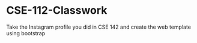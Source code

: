 # CSE-112-Classwork
Take the Instagram profile you did in CSE 142 and create the web template using bootstrap
